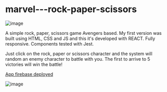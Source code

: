
# marvel---rock-paper-scissors
![image](https://user-images.githubusercontent.com/85759378/161845820-c9c133f4-738e-4d04-8040-8b77badc6e33.png)

A simple rock, paper, scissors game Avengers based. My first version was built using HTML, CSS and JS and this it's developed with REACT.
Fully responsive.
Components tested with Jest.

Just click on the rock, paper or scissors character and the system will random an enemy character to battle with you.
The first to arrive to 5 victories will win the battle!

<a href="https://marvel-rockpaperscissors.web.app/">App firebase deployed</a>

![image](https://user-images.githubusercontent.com/85759378/162770646-28bf37ff-e362-418d-a28e-696634bb1882.png)

